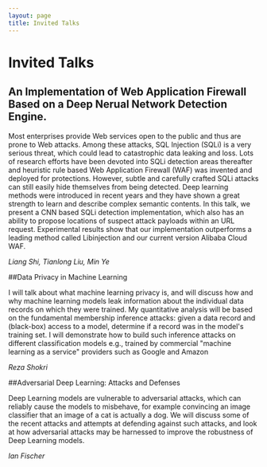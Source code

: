 ```yaml
---
layout: page
title: Invited Talks
---
```


# Invited Talks


<a name='shi'></a>
## An Implementation of Web Application Firewall Based on a Deep Nerual Network Detection Engine.
Most enterprises provide Web services open to the public and thus are prone to Web attacks. Among these attacks, SQL Injection (SQLi) is a very serious threat, which could lead to catastrophic data leaking and loss. Lots of research efforts have been devoted into SQLi detection areas thereafter and heuristic rule based Web Application Firewall (WAF) was invented and deployed for protections. However, subtle and carefully crafted SQLi attacks can still easily hide themselves from being detected. Deep learning methods were introduced in recent years and they have shown a great strength to learn and describe complex semantic contents. In this talk, we present a CNN based SQLi detection implementation, which also has an ability to propose locations of suspect attack payloads within an URL request. Experimental results show that our implementation outperforms a leading method called Libinjection and our current version Alibaba Cloud WAF.

*Liang Shi, Tianlong Liu, Min Ye*


<a name='reza'></a>
##Data Privacy in Machine Learning

I will talk about what machine learning privacy is, and will discuss
how and why machine learning models leak information about the
individual data records on which they were trained. My quantitative
analysis will be based on the fundamental membership inference
attacks: given a data record and (black-box) access to a model,
determine if a record was in the model's training set. I will
demonstrate how to build such inference attacks on different
classification models e.g., trained by commercial "machine learning
as a service" providers such as Google and Amazon

*Reza Shokri*


<a name='ian'></a>
##Adversarial Deep Learning: Attacks and Defenses

Deep Learning models are vulnerable to adversarial attacks, which can reliably cause the models to misbehave, for example convincing an image classifier that an image of a cat is actually a dog.  We will discuss some of the recent attacks and attempts at defending against such attacks, and look at how adversarial attacks may be harnessed to improve the robustness of Deep Learning models.

*Ian Fischer*




